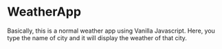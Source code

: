 # WeatherApp

Basically, this is a normal weather app using Vanilla Javascript. Here, you type the name of city and it will display the weather of that city.
